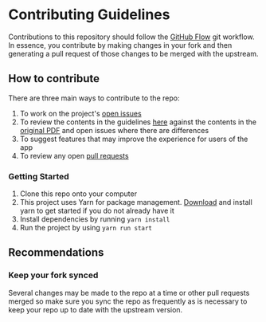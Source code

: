 # Contributing Guidelines

Contributions to this repository should follow the [GitHub Flow](https://guides.github.com/introduction/flow/) git workflow. In essence, you contribute by making changes in your fork and then generating a pull request of those changes to be merged with the upstream.

## How to contribute

There are three main ways to contribute to the repo:

1. To work on the project's [open issues](https://github.com/michaeldera/edliz/issues)
2. To review the contents in the guidelines [here](https://edliz.azurewebsites.net) against the contents in the [original PDF](https://1drv.ms/f/s!Ao4d2kZfYkv5cL8WFGuC3SVeBlM) and open issues where there are differences
3. To suggest features that may improve the experience for users of the app
4. To review any open [pull requests](https://github.com/michaeldera/edliz/pulls)

### Getting Started
1. Clone this repo onto your computer
2. This project uses Yarn for package management. [Download](https://yarnpkg.com/en/docs/install) and install yarn to get started if you do not already have it 
3. Install dependencies by running `yarn install`
4. Run the project by using `yarn run start`


## Recommendations

### Keep your fork synced

Several changes may be made to the repo at a time or other pull requests merged so make sure you sync the repo as frequently as is necessary to keep your repo up to date with the upstream version.
